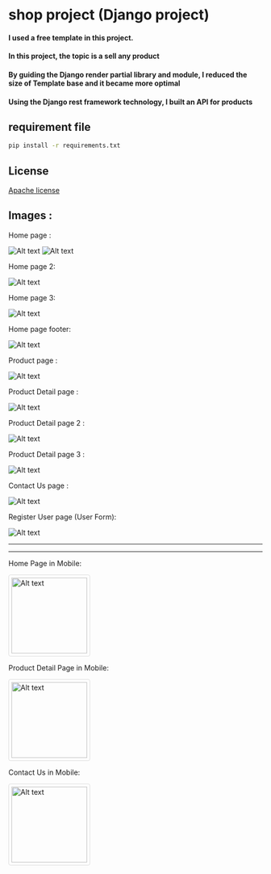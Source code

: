 # shop project (Django project)

#### I used a free template in this project.
#### In this project, the topic is a sell any product
#### By guiding the Django render partial library and module, I reduced the size of Template base and it became more optimal
#### Using the Django rest framework technology, I built an API for products

## requirement file
```bash
pip install -r requirements.txt
```

## License

[Apache license](https://www.apache.org/licenses/)

## Images :

Home page :

<img src="/static/images/readme_images/home_page_full.png" alt="Alt text" title="Home Page">
<img src="/static/images/readme_images/home_page_full_slide2.png" alt="Alt text" title="Home Page">


Home page 2:

<img src="/static/images/readme_images/home_page_full2.png" alt="Alt text" title="Home Page2">


Home page 3:

<img src="/static/images/readme_images/home_page_full3.png" alt="Alt text" title="Home Page3">


Home page footer:

<img src="/static/images/readme_images/home_page_full4.png" alt="Alt text" title="Home Page FOOTER">


Product page :

<img src="/static/images/readme_images/product_page.png" alt="Alt text" title="Product Page">


Product Detail page :

<img src="/static/images/readme_images/product_detail_page.png" alt="Alt text" title="Product Detail Page">


Product Detail page 2 :

<img src="/static/images/readme_images/product_detail_page2.png" alt="Alt text" title="Product Detail Page 2">

Product Detail page 3 :

<img src="/static/images/readme_images/product_detail_page3.png" alt="Alt text" title="Product Detail Page 3">

Contact Us page :

<img src="/static/images/readme_images/contact_us_page.png" alt="Alt text" title="Contact Us Page">

Register User page (User Form):

<img src="/static/images/readme_images/register_user_page.png" alt="Alt text" title="Register User Page">

<hr><hr>

Home Page in Mobile:

<img src="/static/images/readme_images/home_page_mobile.png" alt="Alt text" title="Home Page Mobile" style="border: 1px solid #ddd; border-radius: 4px; padding: 5px; width: 150px;">

Product Detail Page in Mobile:

<img src="/static/images/readme_images/product_detail_page_mobile.png" alt="Alt text" title="Product Detail Page Mobile" style="border: 1px solid #ddd; border-radius: 4px; padding: 5px; width: 150px;">

Contact Us in Mobile:

<img src="/static/images/readme_images/contact_us_page_mobile.png" alt="Alt text" title="Contact Us Page Mobile" style="border: 1px solid #ddd; border-radius: 4px; padding: 5px; width: 150px;">

